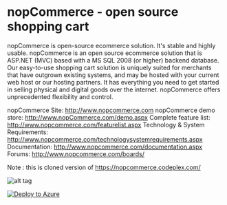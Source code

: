 nopCommerce - open source shopping cart
============

nopCommerce is open-source ecommerce solution. It's stable and highly usable. nopCommerce is an open source ecommerce solution that is ASP.NET (MVC) based with a MS SQL 2008 (or higher) backend database. Our easy-to-use shopping cart solution is uniquely suited for merchants that have outgrown existing systems, and may be hosted with your current web host or our hosting partners. It has everything you need to get started in selling physical and digital goods over the internet. nopCommerce offers unprecedented flexibility and control.


nopCommerce Site: http://www.nopcommerce.com
nopCommerce demo store: http://www.nopCommerce.com/demo.aspx
Complete feature list: http://www.nopcommerce.com/featurelist.aspx
Technology & System Requirements: http://www.nopcommerce.com/technologysystemrequirements.aspx
Documentation: http://www.nopcommerce.com/documentation.aspx
Forums: http://www.nopcommerce.com/boards/


Note : this is cloned version of https://nopcommerce.codeplex.com/

![alt tag](https://ci.appveyor.com/api/projects/status/spiblb82pquv0610?svg=true)

[![Deploy to Azure](http://azuredeploy.net/deploybutton.png)](https://azuredeploy.net/)